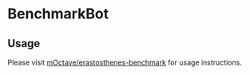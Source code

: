# BenchmarkBot

## Usage
Please visit [mOctave/erastosthenes-benchmark](https://github.com/mOctave/eratosthenes-benchmark) for usage instructions.
